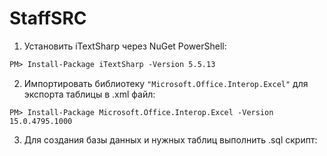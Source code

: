 # StaffSRC
1. Установить iTextSharp через NuGet PowerShell:

```html
PM> Install-Package iTextSharp -Version 5.5.13
```

2. Импортировать библиотеку `"Microsoft.Office.Interop.Excel"` для экспорта таблицы в .xml файл:

```
PM> Install-Package Microsoft.Office.Interop.Excel -Version 15.0.4795.1000
```

3. Для создания базы данных и нужных таблиц выполнить .sql скрипт:

